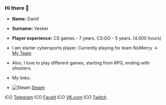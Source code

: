 ### Hi there 👋

* **Name:** Daniil
* **Surname:** Vesker
* **Player experience:** CS games - 7 years. CS:GO - 5 years. (4.000 hours) 

* I am starter cybersports player. Currently playing for team NoMercy -> [My Team](https://www.faceit.com/ru/teams/306a6ec3-3564-4f0e-b24f-6020f95172bd)
* Also, I love to play different games, starting from RPG, ending with shooters. 

* My links:
* <img alt="Steam" src="https://bit.ly/3EjecuY" /> [Steam](https://steamcommunity.com/id/v3sker/)

ICO [Telegram](https://t.me/v3sker/)
ICO [FaceIt](https://www.faceit.com/ru/players/v3skerrrrr)
ICO [VK.com](https://vk.com/antexp/)
ICO [Twitch](https://twitch.tv/v3skerxd/)

<!--**vespukeker/vespukeker** is a ✨ _special_ ✨ repository because its `README.md` (this file) appears on your GitHub profile.--!>



